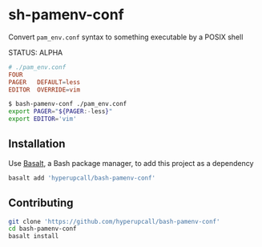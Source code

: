# sh-pamenv-conf

Convert `pam_env.conf` syntax to something executable by a POSIX shell

STATUS: ALPHA

```conf
# ./pam_env.conf
FOUR
PAGER	DEFAULT=less
EDITOR	OVERRIDE=vim
```

```sh
$ bash-pamenv-conf ./pam_env.conf
export PAGER="${PAGER:-less}"
export EDITOR='vim'
```

## Installation

Use [Basalt](https://github.com/hyperupcall/basalt), a Bash package manager, to add this project as a dependency

```sh
basalt add 'hyperupcall/bash-pamenv-conf'
```

## Contributing

```sh
git clone 'https://github.com/hyperupcall/bash-pamenv-conf'
cd bash-pamenv-conf
basalt install
```
